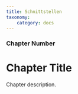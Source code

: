 ```yaml
---
title: Schnittstellen
taxonomy:
    category: docs
---
```


### Chapter Number

# Chapter Title

Chapter description.